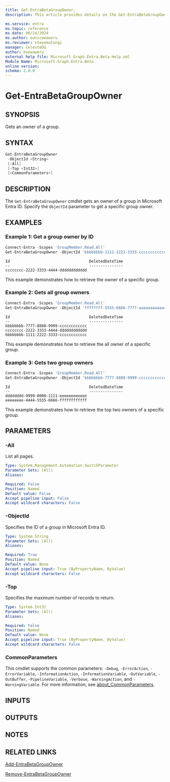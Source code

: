 ```yaml
---
title: Get-EntraBetaGroupOwner.
description: This article provides details on the Get-EntraBetaGroupOwner command.

ms.service: entra
ms.topic: reference
ms.date: 06/24/2024
ms.author: eunicewaweru
ms.reviewer: stevemutungi
manager: CelesteDG
author: msewaweru
external help file: Microsoft.Graph.Entra.Beta-Help.xml
Module Name: Microsoft.Graph.Entra.Beta
online version:
schema: 2.0.0
---
```


# Get-EntraBetaGroupOwner

## SYNOPSIS

Gets an owner of a group.

## SYNTAX

```powershell
Get-EntraBetaGroupOwner 
 -ObjectId <String> 
 [-All] 
 [-Top <Int32>] 
 [<CommonParameters>]
```

## DESCRIPTION

The `Get-EntraBetaGroupOwner` cmdlet gets an owner of a group in Microsoft Entra ID. Specify the `ObjectId` parameter to get a specific group owner.

## EXAMPLES

### Example 1: Get a group owner by ID

```powershell
Connect-Entra -Scopes 'GroupMember.Read.All'
Get-EntraBetaGroupOwner -ObjectId 'bbbbbbbb-1111-2222-3333-cccccccccccc'
```

```output
Id                                   DeletedDateTime
--                                   ---------------
cccccccc-2222-3333-4444-dddddddddddd
```
This example demonstrates how to retrieve the owner of a specific group.

### Example 2: Gets all group owners

```powershell
Connect-Entra -Scopes 'GroupMember.Read.All'
Get-EntraBetaGroupOwner -ObjectId 'ffffffff-5555-6666-7777-aaaaaaaaaaaa' -All
```

```output
Id                                   DeletedDateTime
--                                   ---------------
bbbbbbbb-7777-8888-9999-cccccccccccc
cccccccc-2222-3333-4444-dddddddddddd
bbbbbbbb-1111-2222-3333-cccccccccccc
```
This example demonstrates how to retrieve the all owner of a specific group.  

### Example 3: Gets two group owners

```powershell
Connect-Entra -Scopes 'GroupMember.Read.All'
Get-EntraBetaGroupOwner -ObjectId 'bbbbbbbb-7777-8888-9999-cccccccccccc' -Top 2
```

```output
Id                                   DeletedDateTime
--                                   ---------------
dddddddd-9999-0000-1111-eeeeeeeeeeee
eeeeeeee-4444-5555-6666-ffffffffffff
```

This example demonstrates how to retrieve the top two owners of a specific group. 

## PARAMETERS

### -All

List all pages.

```yaml
Type: System.Management.Automation.SwitchParameter
Parameter Sets: (All)
Aliases:

Required: False
Position: Named
Default value: False
Accept pipeline input: False
Accept wildcard characters: False
```

### -ObjectId

Specifies the ID of a group in Microsoft Entra ID.

```yaml
Type: System.String
Parameter Sets: (All)
Aliases:

Required: True
Position: Named
Default value: None
Accept pipeline input: True (ByPropertyName, ByValue)
Accept wildcard characters: False
```

### -Top

Specifies the maximum number of records to return.

```yaml
Type: System.Int32
Parameter Sets: (All)
Aliases:

Required: False
Position: Named
Default value: None
Accept pipeline input: True (ByPropertyName, ByValue)
Accept wildcard characters: False
```

### CommonParameters

This cmdlet supports the common parameters: `-Debug`, `-ErrorAction`, `-ErrorVariable`, `-InformationAction`, `-InformationVariable`, `-OutVariable`, `-OutBuffer`, `-PipelineVariable`, `-Verbose`, `-WarningAction`, and `-WarningVariable`. For more information, see [about_CommonParameters](https://go.microsoft.com/fwlink/?LinkID=113216).

## INPUTS

## OUTPUTS

## NOTES

## RELATED LINKS

[Add-EntraBetaGroupOwner](Add-EntraBetaGroupOwner.md)

[Remove-EntraBetaGroupOwner](Remove-EntraBetaGroupOwner.md)